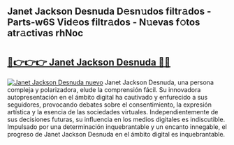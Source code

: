 ## Janet Jackson Desnuda D𝚎sn𝚞dos filtr𝚊dos - Parts-w6S Vid𝚎os filtr𝚊dos - N𝚞evas f𝚘tos atr𝚊ctivas rhNoc

# <h2><a href="http://mb2wgz.tromn.icu/?c=Janet+Jackson+Desnuda">🔗👉👉👉 Janet Jackson Desnuda 🔗🔗</a></h2>

[![Janet Jackson Desnuda nuevo](https://i.imgur.com/pEAQMta.gif)](http://mb2wgz.tromn.icu/?c=Janet+Jackson+Desnuda)
Janet Jackson Desnuda, una persona compleja y polarizadora, elude la comprensión fácil. Su innovadora autopresentación en el ámbito digital ha cautivado y enfurecido a sus seguidores, provocando debates sobre el consentimiento, la expresión artística y la esencia de las sociedades virtuales. Independientemente de sus decisiones futuras, su influencia en los medios digitales es indiscutible. Impulsado por una determinación inquebrantable y un encanto innegable, el progreso de Janet Jackson Desnuda en el ámbito digital es inquebrantable.
